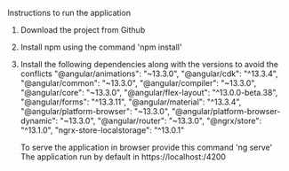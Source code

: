 Instructions to run the application
1. Download the project from Github
2. Install npm using the command 'npm install'
3. Install the following dependencies along with the versions to avoid the conflicts
   "@angular/animations": "~13.3.0",
    "@angular/cdk": "^13.3.4",
    "@angular/common": "~13.3.0",
    "@angular/compiler": "~13.3.0",
    "@angular/core": "~13.3.0",
    "@angular/flex-layout": "^13.0.0-beta.38",
    "@angular/forms": "^13.3.11",
    "@angular/material": "^13.3.4",
    "@angular/platform-browser": "~13.3.0",
    "@angular/platform-browser-dynamic": "~13.3.0",
    "@angular/router": "~13.3.0",
    "@ngrx/store": "^13.1.0",
    "ngrx-store-localstorage": "^13.0.1"
    
    To serve the application in browser provide this command 'ng serve'
    The application run by default in https://localhost:/4200
